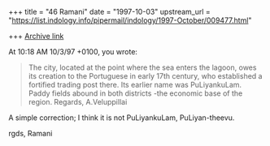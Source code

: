 +++
title = "46 Ramani"
date = "1997-10-03"
upstream_url = "https://list.indology.info/pipermail/indology/1997-October/009477.html"

+++
[Archive link](https://list.indology.info/pipermail/indology/1997-October/009477.html)

At 10:18 AM 10/3/97 +0100, you wrote:

>The city, located at the point where the sea enters the lagoon, owes its
>creation to the Portuguese in early 17th century, who established a
>fortified trading post there. Its earlier name was PuLiyankuLam.
>Paddy fields abound in both districts -the economic base of the region.
>Regards,
>A.Veluppillai
>
A simple correction; I think it is not  PuLiyankuLam, PuLiyan-theevu.

rgds,
Ramani



